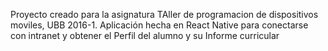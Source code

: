 Proyecto creado para la asignatura TAller de programacion de dispositivos moviles, UBB 2016-1. Aplicación hecha en React Native para conectarse con intranet y obtener el Perfil del alumno y su Informe curricular
